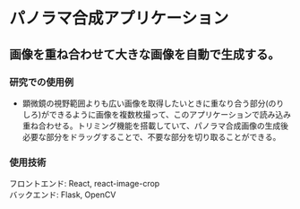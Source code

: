 # パノラマ合成アプリケーション

## 画像を重ね合わせて大きな画像を自動で生成する。

### 研究での使用例
- 顕微鏡の視野範囲よりも広い画像を取得したいときに重なり合う部分(のりしろ)ができるように画像を複数枚撮って、このアプリケーションで読み込み重ね合わせる。トリミング機能を搭載していて、パノラマ合成画像の生成後必要な部分をドラッグすることで、不要な部分を切り取ることができる。

### 使用技術
フロントエンド: React, react-image-crop<br>
バックエンド: Flask, OpenCV
